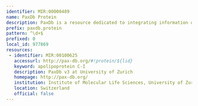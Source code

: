 ```yaml
---
identifier: MIR:00000489
name: PaxDb Protein
description: PaxDb is a resource dedicated to integrating information on absolute protein abundance levels across different organisms. Publicly available experimental data are mapped onto a common namespace and, in the case of tandem mass spectrometry data, re-processed using a standardized spectral counting pipeline. Data sets are scored and ranked to assess consistency against externally provided protein-network information. PaxDb provides whole-organism data as well as tissue-resolved data, for numerous proteins. This collection references individual protein abundance levels.
prefix: paxdb.protein
pattern: ^\d+$
prefixed: 0
local_id: 977869
resources:
 - identifier: MIR:00100625
   accessurl: http://pax-db.org/#!protein/${lid}
   keyword: apolipoprotein C-I
   description: PaxDb v3 at University of Zurich
   homepage: http://pax-db.org/
   institution: Institute of Molecular Life Sciences, University of Zurich, Zurich
   location: Switzerland
   official: false
---
```

